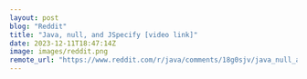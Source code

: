 ```yaml
---
layout: post
blog: "Reddit"
title: "Java, null, and JSpecify [video link]"
date: 2023-12-11T18:47:14Z
image: images/reddit.png
remote_url: "https://www.reddit.com/r/java/comments/18g0sjv/java_null_and_jspecify_video_link/"
---
```

